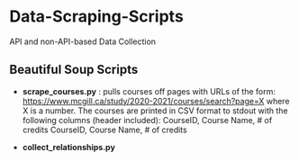 # Data-Scraping-Scripts
API and non-API-based Data Collection 

## Beautiful Soup Scripts

- **scrape_courses.py** : pulls courses off pages with URLs of the form: https://www.mcgill.ca/study/2020-2021/courses/search?page=X where X is a number. The courses are printed in CSV format to stdout with the following columns (header included): CourseID, Course Name, # of credits
CourseID, Course Name, # of credits

- **collect_relationships.py**

